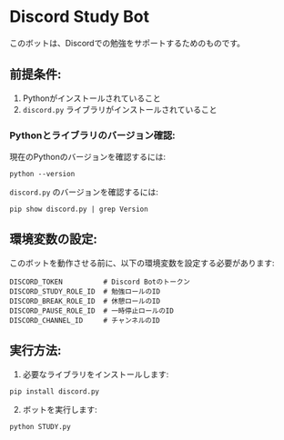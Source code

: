 # Discord Study Bot

このボットは、Discordでの勉強をサポートするためのものです。

## 前提条件:

1. Pythonがインストールされていること
2. `discord.py` ライブラリがインストールされていること

### Pythonとライブラリのバージョン確認:

現在のPythonのバージョンを確認するには:

```
python --version
```

`discord.py` のバージョンを確認するには:

```
pip show discord.py | grep Version
```

## 環境変数の設定:

このボットを動作させる前に、以下の環境変数を設定する必要があります:

```
DISCORD_TOKEN          # Discord Botのトークン
DISCORD_STUDY_ROLE_ID  # 勉強ロールのID
DISCORD_BREAK_ROLE_ID  # 休憩ロールのID
DISCORD_PAUSE_ROLE_ID  # 一時停止ロールのID
DISCORD_CHANNEL_ID     # チャンネルのID
```

## 実行方法:

1. 必要なライブラリをインストールします:

```
pip install discord.py
```

2. ボットを実行します:

```
python STUDY.py
```
